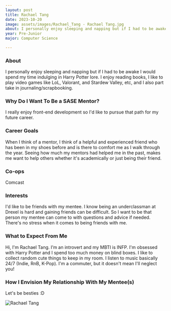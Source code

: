 ```yaml
---
layout: post
title: Rachael Tang 
date: 2023-10-20
image: assets/images/Rachael_Tang - Rachael Tang.jpg
about: I personally enjoy sleeping and napping but if I had to be awake I would spend my time indulging in Harry Potter lore. I enjoy reading books, I like to play video games like LoL, Valorant, and Stardew Valley, etc, and I also part take in journaling/scrapbooking. 
year: Pre-Junior
major: Computer Science 

---
```


### About

I personally enjoy sleeping and napping but if I had to be awake I would spend my time indulging in Harry Potter lore. I enjoy reading books, I like to play video games like LoL, Valorant, and Stardew Valley, etc, and I also part take in journaling/scrapbooking. 

### Why Do I Want To Be a SASE Mentor?

I really enjoy front-end development so I'd like to pursue that path for my future career. 

### Career Goals

When I think of a mentor, I think of a helpful and experienced friend who has been in my shoes before and is there to comfort me as I walk through the year. Seeing how much my mentors had helped me in the past, makes me want to help others whether it's academically or just being their friend.

### Co-ops

Comcast 

### Interests

I'd like to be friends with my mentee. I know being an underclassman at Drexel is hard and gaining friends can be difficult. So I want to be that person my mentee can come to with questions and advice if needed. There's no stress when it comes to being friends with me. 

### What to Expect From Me

Hi, I'm Rachael Tang. I’m an introvert and my MBTI is INFP. I'm obsessed with Harry Potter and I spend too much money on blind boxes. I like to collect random cute things to keep in my room. I listen to music basically 24/7 (Indie, RnB, K-Pop). I'm a commuter, but it doesn't mean I'll neglect you!

### How I Envision My Relationship With My Mentee(s) 


Let's be besties :D

<div class="text-center my-5">
    <img src="https://sase-drexel.github.io/mentorship-2023/assets/images/Rachael_Tang - Rachael Tang.jpg" alt="Rachael Tang" class="rounded post-img" />
</div>
